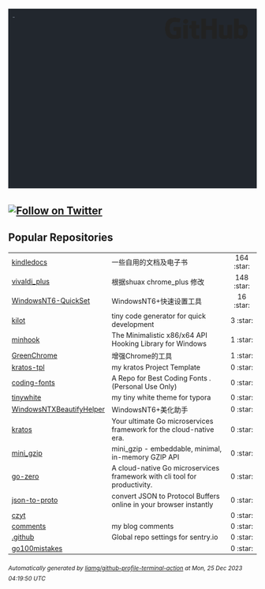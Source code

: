 ![gifOS](os.gif)

[![Follow on Twitter](https://shields.io/twitter/follow/czyt?label=Follow)](https://twitter.com/czyt) 
---

## Popular Repositories
<table>
<tr><td><a href="https://github.com/czyt/kindledocs">kindledocs</a></td><td>一些自用的文档及电子书</td><td align="center" width="12%">164 :star:</td></tr>
<tr><td><a href="https://github.com/czyt/vivaldi_plus">vivaldi_plus</a></td><td>根据shuax chrome_plus 修改</td><td align="center" width="12%">148 :star:</td></tr>
<tr><td><a href="https://github.com/czyt/WindowsNT6-QuickSet">WindowsNT6-QuickSet</a></td><td>WindowsNT6+快速设置工具</td><td align="center" width="12%">16 :star:</td></tr>
<tr><td><a href="https://github.com/czyt/kilot">kilot</a></td><td>tiny code generator  for quick development</td><td align="center" width="12%">3 :star:</td></tr>
<tr><td><a href="https://github.com/czyt/minhook">minhook</a></td><td>The Minimalistic x86/x64 API Hooking Library for Windows</td><td align="center" width="12%">1 :star:</td></tr>
<tr><td><a href="https://github.com/czyt/GreenChrome">GreenChrome</a></td><td>增强Chrome的工具</td><td align="center" width="12%">1 :star:</td></tr>
<tr><td><a href="https://github.com/czyt/kratos-tpl">kratos-tpl</a></td><td>my kratos Project Template</td><td align="center" width="12%">0 :star:</td></tr>
<tr><td><a href="https://github.com/czyt/coding-fonts">coding-fonts</a></td><td>A Repo for Best Coding Fonts . (Personal Use Only)</td><td align="center" width="12%">0 :star:</td></tr>
<tr><td><a href="https://github.com/czyt/tinywhite">tinywhite</a></td><td>my tiny white theme for typora</td><td align="center" width="12%">0 :star:</td></tr>
<tr><td><a href="https://github.com/czyt/WindowsNTXBeautifyHelper">WindowsNTXBeautifyHelper</a></td><td>WindowsNT6+美化助手</td><td align="center" width="12%">0 :star:</td></tr>
<tr><td><a href="https://github.com/czyt/kratos">kratos</a></td><td>Your ultimate Go microservices framework for the cloud-native era.</td><td align="center" width="12%">0 :star:</td></tr>
<tr><td><a href="https://github.com/czyt/mini_gzip">mini_gzip</a></td><td>mini_gzip - embeddable, minimal, in-memory GZIP API</td><td align="center" width="12%">0 :star:</td></tr>
<tr><td><a href="https://github.com/czyt/go-zero">go-zero</a></td><td>A cloud-native Go microservices framework with cli tool for productivity.</td><td align="center" width="12%">0 :star:</td></tr>
<tr><td><a href="https://github.com/czyt/json-to-proto">json-to-proto</a></td><td>convert JSON to Protocol Buffers online in your browser instantly</td><td align="center" width="12%">0 :star:</td></tr>
<tr><td><a href="https://github.com/czyt/czyt">czyt</a></td><td></td><td align="center" width="12%">0 :star:</td></tr>
<tr><td><a href="https://github.com/czyt/comments">comments</a></td><td>my blog comments</td><td align="center" width="12%">0 :star:</td></tr>
<tr><td><a href="https://github.com/czyt/.github">.github</a></td><td>Global repo settings for sentry.io</td><td align="center" width="12%">0 :star:</td></tr>
<tr><td><a href="https://github.com/czyt/go100mistakes">go100mistakes</a></td><td></td><td align="center" width="12%">0 :star:</td></tr>
</table>



<sub><i>Automatically generated by [liamg/github-profile-terminal-action](https://github.com/liamg/github-profile-terminal-action) at Mon, 25 Dec 2023 04:19:50 UTC</i></sub>
